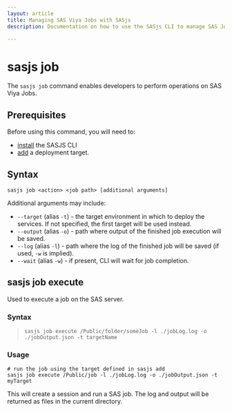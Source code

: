 ```yaml
---
layout: article
title: Managing SAS Viya Jobs with SASjs
description: Documentation on how to use the SASjs CLI to manage SAS Jobs in Viya

---
```


sasjs job
====================

The `sasjs job` command enables developers to perform operations on SAS Viya Jobs.

## Prerequisites

Before using this command, you will need to:

* [install](/installation) the SASJS CLI
* [add](/add) a deployment target.

## Syntax

```
sasjs job <action> <job path> [additional arguments]
```

Additional arguments may include:

* `--target` (alias `-t`) - the target environment in which to deploy the services.  If not specified, the first target will be used instead.
* `--output` (alias `-o`) - path where output of the finished job execution will be saved.
* `--log` (alias `-l`) - path where the log of the finished job will be saved (if used, `-w` is implied).
* `--wait` (alias `-w`) - if present, CLI will wait for job completion.


## sasjs job execute

Used to execute a job on the SAS server.

### Syntax

> `sasjs job execute /Public/folder/someJob -l ./jobLog.log -o ./jobOutput.json -t targetName`

### Usage

```
# run the job using the target defined in sasjs add
sasjs job execute /Public/job -l ./jobLog.log -o ./jobOutput.json -t myTarget
```

This will create a session and run a SAS job. The log and output will be returned as files in the current directory.
